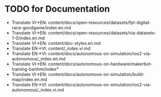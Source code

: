 # TODO for Documentation


- Translate VI->EN: content/docs/open-resources/datasets/fpt-digital-race-goodgame/index.en.md
- Translate VI->EN: content/docs/open-resources/datasets/via-datasets-1-0/index.en.md
- Translate VI->EN: content/doc-styles.en.md
- Translate EN->VI: content/_index.vi.md
- Translate EN->VI: content/docs/autonomous-on-simulation/ros2-via-autonomous/_index.en.md
- Translate VI->EN: content/docs/autonomous-on-hardware/makerbot-training-banhmi/index*
- Translate VI->EN: content/docs/autonomous-on-simulation/build-map/index.en.md
- Translate EN->VI: content/docs/autonomous-on-simulation/ros2-via-autonomous/_index.vi.md